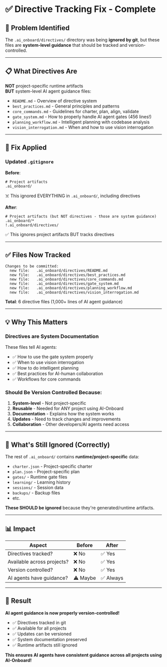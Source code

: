 # ✅ Directive Tracking Fix - Complete

## 🎯 Problem Identified

The `.ai_onboard/directives/` directory was being **ignored by git**, but these files are **system-level guidance** that should be tracked and version-controlled.

---

## 📋 What Directives Are

**NOT** project-specific runtime artifacts  
**BUT** system-level AI agent guidance files:

- `README.md` - Overview of directive system
- `best_practices.md` - General principles and patterns
- `core_commands.md` - Guidelines for charter, plan, align, validate
- `gate_system.md` - How to properly handle AI agent gates (456 lines!)
- `planning_workflow.md` - Intelligent planning with codebase analysis
- `vision_interrogation.md` - When and how to use vision interrogation

---

## 🔧 Fix Applied

### **Updated `.gitignore`**

**Before**:
```gitignore
# Project artifacts
.ai_onboard/
```
☠️ This ignored EVERYTHING in `.ai_onboard/`, including directives

**After**:
```gitignore
# Project artifacts (but NOT directives - those are system guidance)
.ai_onboard/*
!.ai_onboard/directives/
```
✅ This ignores project artifacts BUT tracks directives

---

## ✅ Files Now Tracked

```
Changes to be committed:
  new file:   .ai_onboard/directives/README.md
  new file:   .ai_onboard/directives/best_practices.md
  new file:   .ai_onboard/directives/core_commands.md
  new file:   .ai_onboard/directives/gate_system.md
  new file:   .ai_onboard/directives/planning_workflow.md
  new file:   .ai_onboard/directives/vision_interrogation.md
```

**Total**: 6 directive files (1,000+ lines of AI agent guidance)

---

## 💡 Why This Matters

### **Directives are System Documentation**

These files tell AI agents:
- ✅ How to use the gate system properly
- ✅ When to use vision interrogation
- ✅ How to do intelligent planning
- ✅ Best practices for AI-human collaboration
- ✅ Workflows for core commands

### **Should Be Version Controlled Because:**

1. **System-level** - Not project-specific
2. **Reusable** - Needed for ANY project using AI-Onboard
3. **Documentation** - Explains how the system works
4. **Updates** - Need to track changes and improvements
5. **Collaboration** - Other developers/AI agents need access

---

## 🎯 What's Still Ignored (Correctly)

The rest of `.ai_onboard/` contains **runtime/project-specific** data:
- `charter.json` - Project-specific charter
- `plan.json` - Project-specific plan
- `gates/` - Runtime gate files
- `learning/` - Learning history
- `sessions/` - Session data
- `backups/` - Backup files
- etc.

**These SHOULD be ignored** because they're generated/runtime artifacts.

---

## 📊 Impact

| Aspect | Before | After |
|--------|--------|-------|
| Directives tracked? | ❌ No | ✅ Yes |
| Available across projects? | ❌ No | ✅ Yes |
| Version controlled? | ❌ No | ✅ Yes |
| AI agents have guidance? | ⚠️ Maybe | ✅ Always |

---

## 🎉 Result

**AI agent guidance is now properly version-controlled!**

- ✅ Directives tracked in git
- ✅ Available for all projects
- ✅ Updates can be versioned
- ✅ System documentation preserved
- ✅ Runtime artifacts still ignored

**This ensures AI agents have consistent guidance across all projects using AI-Onboard!**

